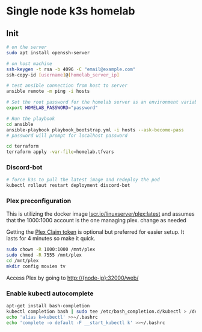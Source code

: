 # Single node k3s homelab

## Init

```sh
# on the server
sudo apt install openssh-server

# on host machine
ssh-keygen -t rsa -b 4096 -C "email@example.com"
ssh-copy-id [username]@[homelab_server_ip]

# test ansible connection from host to server
ansible remote -m ping -i hosts
```

```sh
# Set the root password for the homelab server as an environment variable on host
export HOMELAB_PASSWORD="password"
```

```sh
# Run the playbook
cd ansible
ansible-playbook playbook_bootstrap.yml -i hosts --ask-become-pass
# password will prompt for localhost password

cd terraform
terraform apply -var-file=homelab.tfvars
```

### Discord-bot

```sh
# force k3s to pull the latest image and redeploy the pod
kubectl rollout restart deployment discord-bot
```

### Plex preconfiguration

This is utilizing the docker image [lscr.io/linuxserver/plex:latest](https://hub.docker.com/r/linuxserver/plex) and assumes that the 1000:1000 account is the one managing plex. change as needed

Getting the [Plex Claim token](https://www.plex.tv/claim/) is optional but preferred for easier setup. It lasts for 4 minutes so make it quick.

```sh
sudo chown -R 1000:1000 /mnt/plex
sudo chmod -R 7555 /mnt/plex
cd /mnt/plex
mkdir config movies tv
```

Access Plex by going to [http://{node-ip}:32000/web/](https://www.plex.tv/)

### Enable kubectl autocomplete

```sh
apt-get install bash-completion
kubectl completion bash | sudo tee /etc/bash_completion.d/kubectl > /dev/null
echo 'alias k=kubectl' >>~/.bashrc
echo 'complete -o default -F __start_kubectl k' >>~/.bashrc
```
